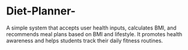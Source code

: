 # Diet-Planner-
A simple system that accepts user health inputs, calculates BMI, and recommends meal plans based on BMI and lifestyle. It promotes health awareness and helps students track their daily fitness routines.
